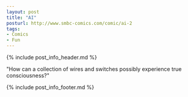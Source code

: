 ```yaml
---
layout: post
title: "AI"
posturl: http://www.smbc-comics.com/comic/ai-2
tags:
- Comics
- Fun
---
```


{% include post_info_header.md %}

"How can a collection of wires and switches possibly experience true consciousness?"

<!--more-->
{% include post_info_footer.md %}
